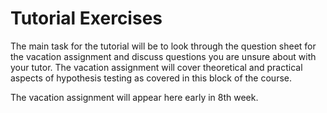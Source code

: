 # Tutorial Exercises

The main task for the tutorial will be to look through the question sheet for the vacation assignment and discuss questions you are unsure about with your tutor. The vacation assignment will cover theoretical and practical aspects of hypothesis testing as covered in this block of the course.

The vacation assignment will appear here early in 8th week.